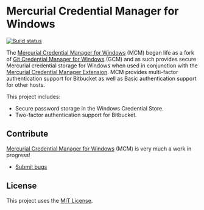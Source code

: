 # Mercurial Credential Manager for Windows 
[![Build status](https://ci.appveyor.com/api/projects/status/ofeuj4kkk8e21up1?svg=true)](https://ci.appveyor.com/project/mminns/mercurial-credential-manager-for-windows)

The [Mercurial Credential Manager for Windows](https://github.com/mminns/Mercurial-Credential-Manager-for-Windows) (MCM) began life as a fork of [Git Credential Manager for Windows](https://github.com/Microsoft/Git-Credential-Manager-for-Windows) (GCM) and as such provides secure Mercurial credential storage for Windows when used in conjunction with the [Mercurial Credential Manager Extension](https://bitbucket.org/mminns/mercurial-credential-manager-extension).
MCM provides multi-factor authentication support for Bitbucket as well as Basic authentication support for other hosts.

This project includes:

* Secure password storage in the Windows Credential Store.
* Two-factor authentication support for Bitbucket.

## Contribute

[Mercurial Credential Manager for Windows](https://github.com/mminns/Mercurial-Credential-Manager-for-Windows) (MCM) is very much a work in progress!

* [Submit bugs](https://github.com/mminns/Mercurial-Credential-Manager-for-Windows/issues)

## License

This project uses the [MIT License](LICENSE.txt).
